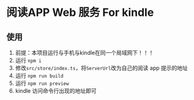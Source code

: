 # 阅读APP Web 服务 For kindle

## 使用
1. 前提：本项目运行与手机与kindle在同一个局域网下！！！
2. 运行 `npm i`
3. 修改`src/store/index.ts`，将`ServerUrl`改为自己的阅读 app 提示的地址
4. 运行 `npm run build`
5. 运行 `npm run preview`
6. kindle 访问命令行出现的地址即可
